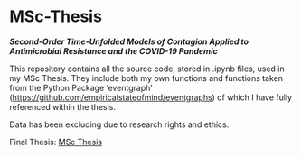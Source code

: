 # MSc-Thesis
***Second-Order Time-Unfolded Models of Contagion Applied to Antimicrobial Resistance and the COVID-19 Pandemic***

This repository contains all the source code, stored in .ipynb files, used in my MSc Thesis. They include both my own functions and functions taken from the Python Package ‘eventgraph’ (https://github.com/empiricalstateofmind/eventgraphs) of which I have fully referenced within the thesis.

Data has been excluding due to research rights and ethics.

Final Thesis: [MSc Thesis](https://github.com/Matthew-Packham/MSc-Thesis/blob/main/PACKHAM_MATTHEW_01913930.pdf) 
